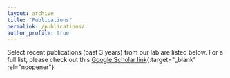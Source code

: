 ```yaml
---
layout: archive
title: "Publications"
permalink: /publications/
author_profile: true
---
```


Select recent publications (past 3 years) from our lab are listed below. For a full list, please check out this [Google Scholar link]([https://github.com/PrasadLab/NASA-GeoAI-Project](https://scholar.google.com/citations?user=g_FRerIAAAAJ&hl=en&oi=ao)){:target="_blank" rel="noopener"}.


